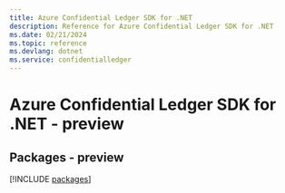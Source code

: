 ```yaml
---
title: Azure Confidential Ledger SDK for .NET
description: Reference for Azure Confidential Ledger SDK for .NET
ms.date: 02/21/2024
ms.topic: reference
ms.devlang: dotnet
ms.service: confidentialledger
---
```

# Azure Confidential Ledger SDK for .NET - preview
## Packages - preview
[!INCLUDE [packages](confidential-ledger-index.md)]
